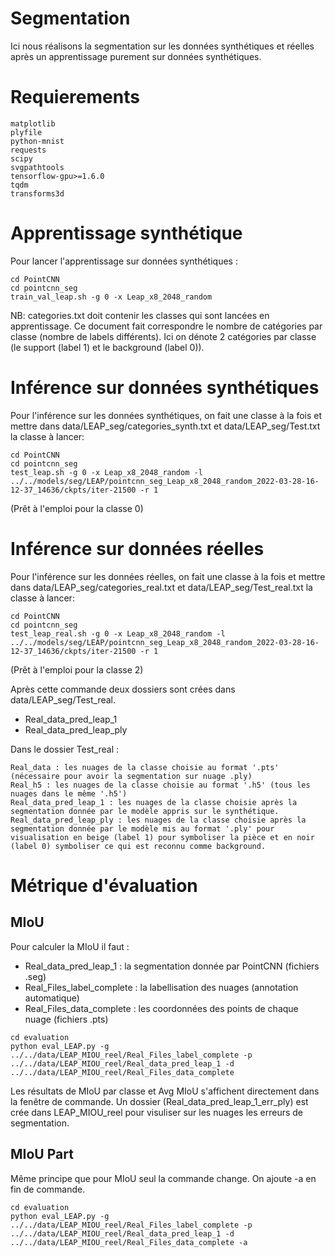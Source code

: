 # Segmentation

Ici nous réalisons la segmentation sur les données synthétiques et réelles après un apprentissage purement sur données synthétiques.
# Requierements
```
matplotlib
plyfile
python-mnist
requests
scipy
svgpathtools
tensorflow-gpu>=1.6.0
tqdm
transforms3d
```

# Apprentissage synthétique
Pour lancer l'apprentissage sur données synthétiques : 
```
cd PointCNN
cd pointcnn_seg
train_val_leap.sh -g 0 -x Leap_x8_2048_random
```
NB: categories.txt doit contenir les classes qui sont lancées en apprentissage. Ce document fait correspondre le nombre de catégories par classe (nombre de labels différents). Ici on dénote 2 catégories par classe (le support (label 1) et le background (label 0)). 

# Inférence sur données synthétiques
Pour l'inférence sur les données synthétiques, on fait une classe à la fois et mettre dans data/LEAP_seg/categories_synth.txt et data/LEAP_seg/Test.txt la classe à lancer:
```
cd PointCNN
cd pointcnn_seg
test_leap.sh -g 0 -x Leap_x8_2048_random -l ../../models/seg/LEAP/pointcnn_seg_Leap_x8_2048_random_2022-03-28-16-12-37_14636/ckpts/iter-21500 -r 1
```
(Prêt à l'emploi pour la classe 0) 

# Inférence sur données réelles
Pour l'inférence sur les données réelles, on fait une classe à la fois et mettre dans data/LEAP_seg/categories_real.txt et data/LEAP_seg/Test_real.txt la classe à lancer:
```
cd PointCNN
cd pointcnn_seg
test_leap_real.sh -g 0 -x Leap_x8_2048_random -l ../../models/seg/LEAP/pointcnn_seg_Leap_x8_2048_random_2022-03-28-16-12-37_14636/ckpts/iter-21500 -r 1
```
(Prêt à l'emploi pour la classe 2)

Après cette commande deux dossiers sont crées dans data/LEAP_seg/Test_real.
- Real_data_pred_leap_1
- Real_data_pred_leap_ply

Dans le dossier Test_real :
```
Real_data : les nuages de la classe choisie au format '.pts' (nécessaire pour avoir la segmentation sur nuage .ply)
Real_h5 : les nuages de la classe choisie au format '.h5' (tous les nuages dans le même '.h5')
Real_data_pred_leap_1 : les nuages de la classe choisie après la segmentation donnée par le modèle appris sur le synthétique.
Real_data_pred_leap_ply : les nuages de la classe choisie après la segmentation donnée par le modèle mis au format '.ply' pour visualisation en beige (label 1) pour symboliser la pièce et en noir (label 0) symboliser ce qui est reconnu comme background.
```
# Métrique d'évaluation

## MIoU
Pour calculer la MIoU il faut :
* Real_data_pred_leap_1 :  la segmentation donnée par PointCNN (fichiers .seg)
* Real_Files_label_complete : la labellisation des nuages (annotation automatique)
* Real_Files_data_complete : les coordonnées des points de chaque nuage (fichiers .pts)
```
cd evaluation
python eval_LEAP.py -g ../../data/LEAP_MIOU_reel/Real_Files_label_complete -p ../../data/LEAP_MIOU_reel/Real_data_pred_leap_1 -d ../../data/LEAP_MIOU_reel/Real_Files_data_complete
```
Les résultats de MIoU par classe et Avg MIoU s'affichent directement dans la fenêtre de commande.
Un dossier (Real_data_pred_leap_1_err_ply) est crée dans LEAP_MIOU_reel pour visuliser sur les nuages les erreurs de segmentation.

## MIoU Part

Même principe que pour MIoU seul la commande change. On ajoute -a en fin de commande.

```
cd evaluation
python eval_LEAP.py -g ../../data/LEAP_MIOU_reel/Real_Files_label_complete -p ../../data/LEAP_MIOU_reel/Real_data_pred_leap_1 -d ../../data/LEAP_MIOU_reel/Real_Files_data_complete -a
```






